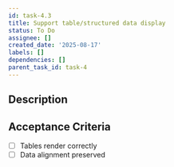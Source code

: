 ```yaml
---
id: task-4.3
title: Support table/structured data display
status: To Do
assignee: []
created_date: '2025-08-17'
labels: []
dependencies: []
parent_task_id: task-4
---
```


## Description

## Acceptance Criteria

- [ ] Tables render correctly
- [ ] Data alignment preserved
